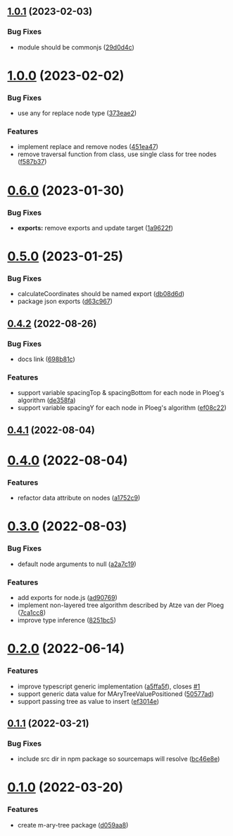 ## [1.0.1](https://github.com/jsakas/m-ary-tree/compare/v1.0.0...v1.0.1) (2023-02-03)


### Bug Fixes

* module should be commonjs ([29d0d4c](https://github.com/jsakas/m-ary-tree/commit/29d0d4c22bef01de1faf5da0640c3d49901c0034))



# [1.0.0](https://github.com/jsakas/m-ary-tree/compare/v0.6.0...v1.0.0) (2023-02-02)


### Bug Fixes

* use any for replace node type ([373eae2](https://github.com/jsakas/m-ary-tree/commit/373eae28f49b9f90bcfb351de9f691c99d47f0be))


### Features

* implement replace and remove nodes ([451ea47](https://github.com/jsakas/m-ary-tree/commit/451ea47039f555ea4772a6bbdb7c2c507447aaa6))
* remove traversal function from class, use single class for tree nodes ([f587b37](https://github.com/jsakas/m-ary-tree/commit/f587b379fe4ac87a7098c2651a6d3a629f0afc4a))



# [0.6.0](https://github.com/jsakas/m-ary-tree/compare/v0.5.0...v0.6.0) (2023-01-30)


### Bug Fixes

* **exports:** remove exports and update target ([1a9622f](https://github.com/jsakas/m-ary-tree/commit/1a9622fb177489dd6511f7083ca5a258a92a23ff))



# [0.5.0](https://github.com/jsakas/m-ary-tree/compare/v0.4.2...v0.5.0) (2023-01-25)


### Bug Fixes

* calculateCoordinates should be named export ([db08d6d](https://github.com/jsakas/m-ary-tree/commit/db08d6d50323289842a37ce0bd718b501dee60bf))
* package json exports ([d63c967](https://github.com/jsakas/m-ary-tree/commit/d63c967a259422f7ca4942d4989746b21d24ad81))



## [0.4.2](https://github.com/jsakas/m-ary-tree/compare/v0.4.1...v0.4.2) (2022-08-26)


### Bug Fixes

* docs link ([698b81c](https://github.com/jsakas/m-ary-tree/commit/698b81c83b35ab08a4daf1abbb0e38943e793cc9))


### Features

* support variable spacingTop & spacingBottom for each node in Ploeg's algorithm ([de358fa](https://github.com/jsakas/m-ary-tree/commit/de358faa53e4e78c702385b7ae26a0175c7c4258))
* support variable spacingY for each node in Ploeg's algorithm ([ef08c22](https://github.com/jsakas/m-ary-tree/commit/ef08c22647824aff46d5b6a658403dcdcbcb26da))



## [0.4.1](https://github.com/jsakas/m-ary-tree/compare/v0.4.0...v0.4.1) (2022-08-04)



# [0.4.0](https://github.com/jsakas/m-ary-tree/compare/v0.3.0...v0.4.0) (2022-08-04)


### Features

* refactor data attribute on nodes ([a1752c9](https://github.com/jsakas/m-ary-tree/commit/a1752c95c315b79bad6eb81c6a968630c0acab31))



# [0.3.0](https://github.com/jsakas/m-ary-tree/compare/v0.2.0...v0.3.0) (2022-08-03)


### Bug Fixes

* default node arguments to null ([a2a7c19](https://github.com/jsakas/m-ary-tree/commit/a2a7c19f9eca1b8092185521bf612705ed47b0be))


### Features

* add exports for node.js ([ad90769](https://github.com/jsakas/m-ary-tree/commit/ad90769039ac3500ef2ad534c571d2407323855c))
* implement non-layered tree algorithm described by Atze van der Ploeg ([7ca1cc8](https://github.com/jsakas/m-ary-tree/commit/7ca1cc8008b1e794132ad5a7c332b068a86ce42d))
* improve type inference ([8251bc5](https://github.com/jsakas/m-ary-tree/commit/8251bc5cb3c6983bbf91a5d584ed10a9cdaaf2f7))



# [0.2.0](https://github.com/jsakas/m-ary-tree/compare/v0.1.1...v0.2.0) (2022-06-14)


### Features

* improve typescript generic implementation ([a5ffa5f](https://github.com/jsakas/m-ary-tree/commit/a5ffa5f92ba5611dd0850a4873eb831441c54553)), closes [#1](https://github.com/jsakas/m-ary-tree/issues/1)
* support generic data value for MAryTreeValuePositioned ([50577ad](https://github.com/jsakas/m-ary-tree/commit/50577ad111d1987ceb2f39e6504f997257e2573e))
* support passing tree as value to insert ([ef3014e](https://github.com/jsakas/m-ary-tree/commit/ef3014e53832b6c807eb033d8274c59da3b4cb4a))



## [0.1.1](https://github.com/jsakas/m-ary-tree/compare/v0.1.0...v0.1.1) (2022-03-21)


### Bug Fixes

* include src dir in npm package so sourcemaps will resolve ([bc46e8e](https://github.com/jsakas/m-ary-tree/commit/bc46e8ede165eda8a1002500fb3abedaee3428c0))



# [0.1.0](https://github.com/jsakas/m-ary-tree/compare/d059aa84cdec68a3e07bcbca87185345dc5958b3...v0.1.0) (2022-03-20)


### Features

* create m-ary-tree package ([d059aa8](https://github.com/jsakas/m-ary-tree/commit/d059aa84cdec68a3e07bcbca87185345dc5958b3))



